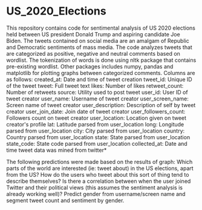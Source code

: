 # US_2020_Elections
This repository contains code for sentimental analysis of US 2020 elections held between US president Donald Trump and aspiring candidate Joe Biden. 
The tweets contained on social media are an amalgam of Republic and Democratic sentiments of mass media. 
The code analyzes tweets that are categorized as positive, negative and neutral comments based on wordlist.
The tokenization of words is done using nltk package that contains pre-existing wordlist.
Other packages includes numpy, pandas and matplotlib for plotting graphs between categorized comments.
Columns are as follows:
created_at: Date and time of tweet creation
tweet_id: Unique ID of the tweet
tweet: Full tweet text
likes: Number of likes
retweet_count: Number of retweets
source: Utility used to post tweet
user_id: User ID of tweet creator
user_name: Username of tweet creator
user_screen_name: Screen name of tweet creator
user_description: Description of self by tweet creator
user_join_date: Join date of tweet creator
user_followers_count: Followers count on tweet creator
user_location: Location given on tweet creator's profile
lat: Latitude parsed from user_location
long: Longitude parsed from user_location
city: City parsed from user_location
country: Country parsed from user_location
state: State parsed from user_location
state_code: State code parsed from user_location
collected_at: Date and time tweet data was mined from twitter*


The following predictions were made based on the results of graph:
Which parts of the world are interested (ie: tweet about) in the US elections, apart from the US?
How do the users who tweet about this sort of thing tend to describe themselves?
Is there a correlation between when the user joined Twitter and their political views (this assumes the sentiment analysis is already working well)?
Predict gender from username/screen name and segment tweet count and sentiment by gender.


